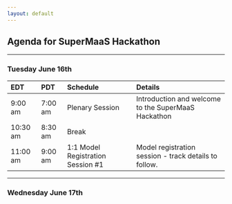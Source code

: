 ```yaml
---
layout: default
---
```


## Agenda for SuperMaaS Hackathon

---

### Tuesday June 16th

| EDT | PDT | Schedule | Details |
|:---|:---|:----------|:----------|
| 9:00 am | 7:00 am | Plenary Session | Introduction and welcome to the SuperMaaS Hackathon |
| 10:30 am | 8:30 am | Break | |
| 11:00 am | 9:00 am | 1:1 Model Registration Session \#1 | Model registration session - track details to follow. | 
---

### Wednesday June 17th